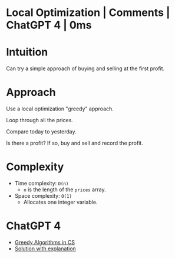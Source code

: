 # Local Optimization | Comments | ChatGPT 4 | 0ms

# Intuition

Can try a simple approach of buying and selling at the first profit.

# Approach

Use a local optimization "greedy" approach.

Loop through all the prices.

Compare today to yesterday.

Is there a profit? If so, buy and sell and record the profit.

# Complexity

- Time complexity: `O(n)`
    - `n` is the length of the `prices` array.
- Space complexity: `O(1)`
    - Allocates one integer variable.

# ChatGPT 4

- [Greedy Algorithms in CS](https://chat.openai.com/share/974b558b-cb3c-4953-8686-91ec91ca2009)
- [Solution with explanation](https://chat.openai.com/share/de832c3b-0e0e-4438-9b5b-a5e8d258b8fa)
